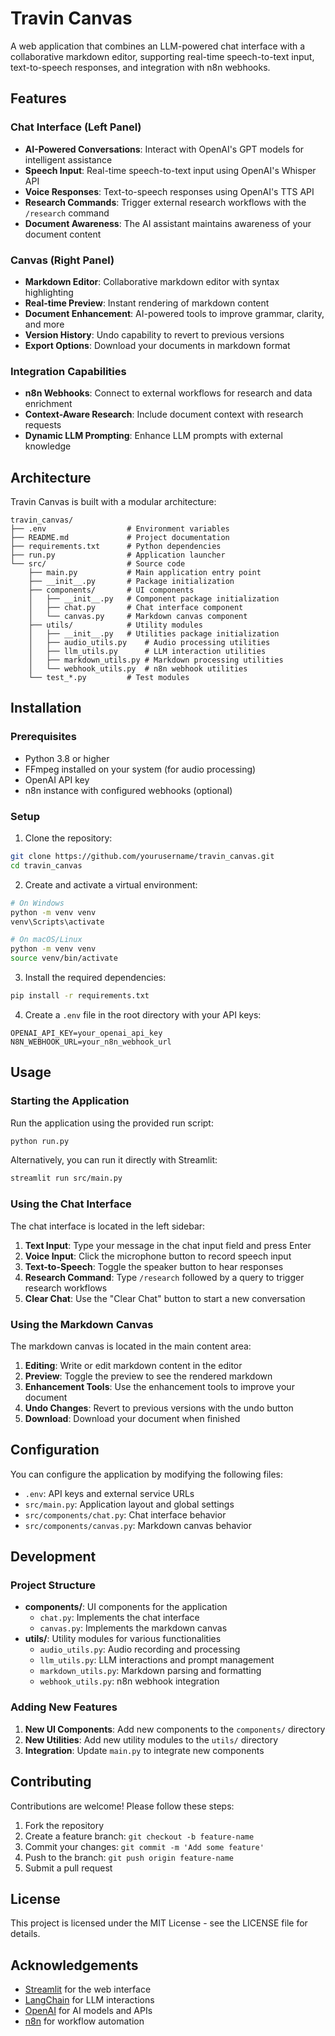 # Travin Canvas

A web application that combines an LLM-powered chat interface with a collaborative markdown editor, supporting real-time speech-to-text input, text-to-speech responses, and integration with n8n webhooks.

## Features

### Chat Interface (Left Panel)
- **AI-Powered Conversations**: Interact with OpenAI's GPT models for intelligent assistance
- **Speech Input**: Real-time speech-to-text input using OpenAI's Whisper API
- **Voice Responses**: Text-to-speech responses using OpenAI's TTS API
- **Research Commands**: Trigger external research workflows with the `/research` command
- **Document Awareness**: The AI assistant maintains awareness of your document content

### Canvas (Right Panel)
- **Markdown Editor**: Collaborative markdown editor with syntax highlighting
- **Real-time Preview**: Instant rendering of markdown content
- **Document Enhancement**: AI-powered tools to improve grammar, clarity, and more
- **Version History**: Undo capability to revert to previous versions
- **Export Options**: Download your documents in markdown format

### Integration Capabilities
- **n8n Webhooks**: Connect to external workflows for research and data enrichment
- **Context-Aware Research**: Include document context with research requests
- **Dynamic LLM Prompting**: Enhance LLM prompts with external knowledge

## Architecture

Travin Canvas is built with a modular architecture:

```
travin_canvas/
├── .env                  # Environment variables
├── README.md             # Project documentation
├── requirements.txt      # Python dependencies
├── run.py                # Application launcher
└── src/                  # Source code
    ├── main.py           # Main application entry point
    ├── __init__.py       # Package initialization
    ├── components/       # UI components
    │   ├── __init__.py   # Component package initialization
    │   ├── chat.py       # Chat interface component
    │   └── canvas.py     # Markdown canvas component
    ├── utils/            # Utility modules
    │   ├── __init__.py   # Utilities package initialization
    │   ├── audio_utils.py    # Audio processing utilities
    │   ├── llm_utils.py      # LLM interaction utilities
    │   ├── markdown_utils.py # Markdown processing utilities
    │   └── webhook_utils.py  # n8n webhook utilities
    └── test_*.py         # Test modules
```

## Installation

### Prerequisites
- Python 3.8 or higher
- FFmpeg installed on your system (for audio processing)
- OpenAI API key
- n8n instance with configured webhooks (optional)

### Setup

1. Clone the repository:
```bash
git clone https://github.com/yourusername/travin_canvas.git
cd travin_canvas
```

2. Create and activate a virtual environment:
```bash
# On Windows
python -m venv venv
venv\Scripts\activate

# On macOS/Linux
python -m venv venv
source venv/bin/activate
```

3. Install the required dependencies:
```bash
pip install -r requirements.txt
```

4. Create a `.env` file in the root directory with your API keys:
```
OPENAI_API_KEY=your_openai_api_key
N8N_WEBHOOK_URL=your_n8n_webhook_url
```

## Usage

### Starting the Application

Run the application using the provided run script:
```bash
python run.py
```

Alternatively, you can run it directly with Streamlit:
```bash
streamlit run src/main.py
```

### Using the Chat Interface

The chat interface is located in the left sidebar:

1. **Text Input**: Type your message in the chat input field and press Enter
2. **Voice Input**: Click the microphone button to record speech input
3. **Text-to-Speech**: Toggle the speaker button to hear responses
4. **Research Command**: Type `/research` followed by a query to trigger research workflows
5. **Clear Chat**: Use the "Clear Chat" button to start a new conversation

### Using the Markdown Canvas

The markdown canvas is located in the main content area:

1. **Editing**: Write or edit markdown content in the editor
2. **Preview**: Toggle the preview to see the rendered markdown
3. **Enhancement Tools**: Use the enhancement tools to improve your document
4. **Undo Changes**: Revert to previous versions with the undo button
5. **Download**: Download your document when finished

## Configuration

You can configure the application by modifying the following files:

- `.env`: API keys and external service URLs
- `src/main.py`: Application layout and global settings
- `src/components/chat.py`: Chat interface behavior
- `src/components/canvas.py`: Markdown canvas behavior

## Development

### Project Structure

- **components/**: UI components for the application
  - `chat.py`: Implements the chat interface
  - `canvas.py`: Implements the markdown canvas
- **utils/**: Utility modules for various functionalities
  - `audio_utils.py`: Audio recording and processing
  - `llm_utils.py`: LLM interactions and prompt management
  - `markdown_utils.py`: Markdown parsing and formatting
  - `webhook_utils.py`: n8n webhook integration

### Adding New Features

1. **New UI Components**: Add new components to the `components/` directory
2. **New Utilities**: Add new utility modules to the `utils/` directory
3. **Integration**: Update `main.py` to integrate new components

## Contributing

Contributions are welcome! Please follow these steps:

1. Fork the repository
2. Create a feature branch: `git checkout -b feature-name`
3. Commit your changes: `git commit -m 'Add some feature'`
4. Push to the branch: `git push origin feature-name`
5. Submit a pull request

## License

This project is licensed under the MIT License - see the LICENSE file for details.

## Acknowledgements

- [Streamlit](https://streamlit.io/) for the web interface
- [LangChain](https://langchain.com/) for LLM interactions
- [OpenAI](https://openai.com/) for AI models and APIs
- [n8n](https://n8n.io/) for workflow automation 